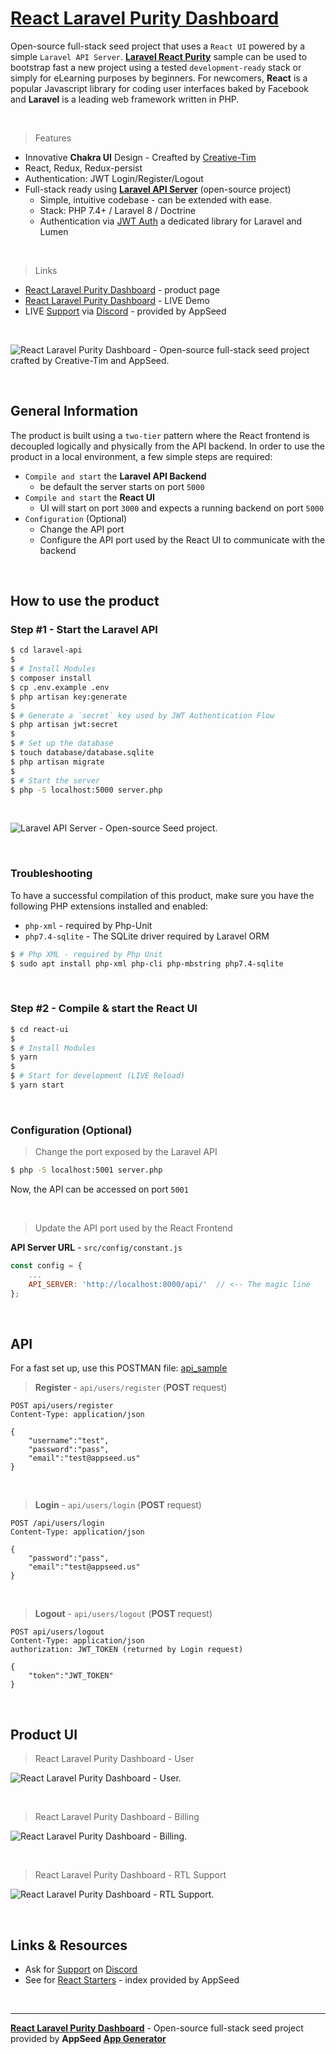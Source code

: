 # [React Laravel Purity Dashboard](https://appseed.us/product/laravel-react-purity-dashboard)

Open-source full-stack seed project that uses a `React UI` powered by a simple `Laravel API Server`. **[Laravel React Purity](https://appseed.us/product/laravel-react-purity-dashboard)** sample can be used to bootstrap fast a new project using a tested `development-ready` stack or simply for eLearning purposes by beginners. For newcomers, **React** is a popular Javascript library for coding user interfaces baked by Facebook and **Laravel** is a leading web framework written in PHP. 

<br />

> Features

- Innovative **Chakra UI** Design - Creafted by [Creative-Tim](https://bit.ly/3fKQZaL)
- React, Redux, Redux-persist
- Authentication: JWT Login/Register/Logout
- Full-stack ready using **[Laravel API Server](https://github.com/app-generator/api-server-laravel)** (open-source project)
  - Simple, intuitive codebase - can be extended with ease.
  - Stack: PHP 7.4+ / Laravel 8 / Doctrine
  - Authentication via [JWT Auth](https://github.com/tymondesigns/jwt-auth) a dedicated library for Laravel and Lumen
  
<br />

> Links

- [React Laravel Purity Dashboard](https://appseed.us/product/laravel-react-purity-dashboard) - product page
- [React Laravel Purity Dashboard](https://laravel-react-purity-dashboard.appseed-srv1.com/#/auth/signin) - LIVE Demo
- LIVE [Support](https://appseed.us/support) via [Discord](https://discord.gg/fZC6hup) - provided by AppSeed

<br />

![React Laravel Purity Dashboard - Open-source full-stack seed project crafted by Creative-Tim and AppSeed.](https://user-images.githubusercontent.com/51070104/137163880-b117bb7b-daab-45dc-ae88-956cbe966d02.gif)

<br />

## General Information

The product is built using a `two-tier` pattern where the React frontend is decoupled logically and physically from the API backend. In order to use the product in a local environment, a few simple steps are required: 

- `Compile and start` the **Laravel API Backend**
  - be default the server starts on port `5000`
- `Compile and start` the **React UI**
  - UI will start on port `3000` and expects a running backend on port `5000`
- `Configuration` (Optional)
  - Change the API port
  - Configure the API port used by the React UI to communicate with the backend 

<br />

## How to use the product

### Step #1 - Start the Laravel API 

```bash
$ cd laravel-api
$ 
$ # Install Modules
$ composer install
$ cp .env.example .env 
$ php artisan key:generate
$
$ # Generate a `secret` key used by JWT Authentication Flow
$ php artisan jwt:secret
$ 
$ # Set up the database
$ touch database/database.sqlite
$ php artisan migrate
$
$ # Start the server
$ php -S localhost:5000 server.php
```

<br />

![Laravel API Server - Open-source Seed project.](https://user-images.githubusercontent.com/51070104/141784950-b63f71bb-192e-4851-af6b-1b7a99226c9f.jpg)

<br />

### Troubleshooting

To have a successful compilation of this product, make sure you have the following PHP extensions installed and enabled:

- `php-xml` - required by Php-Unit
- `php7.4-sqlite` - The SQLite driver required by Laravel ORM

```bash
$ # Php XML - required by Php Unit
$ sudo apt install php-xml php-cli php-mbstring php7.4-sqlite
```

<br />

### Step #2 - Compile & start the React UI

```bash
$ cd react-ui
$
$ # Install Modules
$ yarn
$
$ # Start for development (LIVE Reload)
$ yarn start 
```

<br />

### Configuration (Optional)

> Change the port exposed by the Laravel API

```bash
$ php -S localhost:5001 server.php
```

Now, the API can be accessed on port `5001`

<br />

> Update the API port used by the React Frontend

**API Server URL** - `src/config/constant.js` 

```javascript
const config = {
    ...
    API_SERVER: 'http://localhost:8000/api/'  // <-- The magic line
};
```

<br />

## API

For a fast set up, use this POSTMAN file: [api_sample](https://github.com/app-generator/api-unified-definition/blob/main/api.postman_collection.json)

> **Register** - `api/users/register` (**POST** request)

```
POST api/users/register
Content-Type: application/json

{
    "username":"test",
    "password":"pass", 
    "email":"test@appseed.us"
}
```

<br />

> **Login** - `api/users/login` (**POST** request)

```
POST /api/users/login
Content-Type: application/json

{
    "password":"pass", 
    "email":"test@appseed.us"
}
```

<br />

> **Logout** - `api/users/logout` (**POST** request)

```
POST api/users/logout
Content-Type: application/json
authorization: JWT_TOKEN (returned by Login request)

{
    "token":"JWT_TOKEN"
}
```

<br />

## Product UI

> React Laravel Purity Dashboard - User 

![React Laravel Purity Dashboard - User.](https://user-images.githubusercontent.com/51070104/141836783-7ae01bb4-4505-4d14-990d-be49a12a8cea.png)

<br />

> React Laravel Purity Dashboard - Billing

![React Laravel Purity Dashboard - Billing.](https://user-images.githubusercontent.com/51070104/141836831-2d5c61a4-889b-4c4c-903b-98c2f7c8bdd8.png)

<br />

> React Laravel Purity Dashboard - RTL Support

![React Laravel Purity Dashboard - RTL Support.](https://user-images.githubusercontent.com/51070104/141836894-d0339a57-4584-45ed-bd83-53cb0eaa8485.png)

<br />

## Links & Resources

- Ask for [Support](https://appseed.us/support) on [Discord](https://discord.gg/fZC6hup)
- See for [React Starters](https://appseed.us/apps/react) - index provided by AppSeed

<br />

---
**[React Laravel Purity Dashboard](https://appseed.us/product/laravel-react-purity-dashboard)** - Open-source full-stack seed project provided by **AppSeed [App Generator](https://appseed.us/)**
